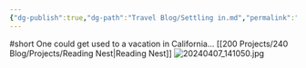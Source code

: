 ```yaml
---
{"dg-publish":true,"dg-path":"Travel Blog/Settling in.md","permalink":"/travel-blog/settling-in/"}
---
```


#short
One could get used to a vacation in California...
[[200 Projects/240 Blog/Projects/Reading Nest\|Reading Nest]]
![20240407_141050.jpg](/img/user/Attachments/20240407_141050.jpg)